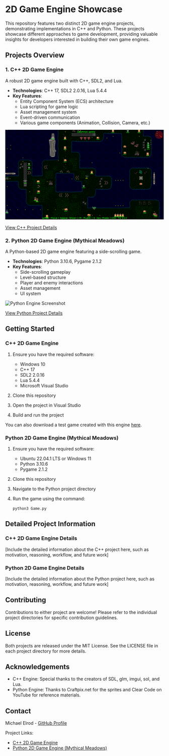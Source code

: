 # 2D Game Engine Showcase

This repository features two distinct 2D game engine projects, demonstrating implementations in C++ and Python. These projects showcase different approaches to game development, providing valuable insights for developers interested in building their own game engines.

## Projects Overview

### 1. C++ 2D Game Engine

A robust 2D game engine built with C++, SDL2, and Lua.

- **Technologies**: C++ 17, SDL2 2.0.16, Lua 5.4.4
- **Key Features**:
  - Entity Component System (ECS) architecture
  - Lua scripting for game logic
  - Asset management system
  - Event-driven communication
  - Various game components (Animation, Collision, Camera, etc.)

![C++ Engine Screenshot](https://github.com/Michael-Elrod-dev/2DGameEngine/blob/master/2dGameEngine/assets/images/C%2B%2BEngine.png)

[View C++ Project Details](#c-2d-game-engine-details)

### 2. Python 2D Game Engine (Mythical Meadows)

A Python-based 2D game engine featuring a side-scrolling game.

- **Technologies**: Python 3.10.6, Pygame 2.1.2
- **Key Features**:
  - Side-scrolling gameplay
  - Level-based structure
  - Player and enemy interactions
  - Asset management
  - UI system

![Python Engine Screenshot](https://github.com/Michael-Elrod-dev/Zombie-Lab/blob/main/Images/InGame.png)

[View Python Project Details](#python-2d-game-engine-details)

## Getting Started

### C++ 2D Game Engine

1. Ensure you have the required software:
   - Windows 10
   - C++ 17
   - SDL2 2.0.16
   - Lua 5.4.4
   - Microsoft Visual Studio

2. Clone this repository
3. Open the project in Visual Studio
4. Build and run the project

You can also download a test game created with this engine [here](https://drive.google.com/file/d/1Zar7DEuZkpvbqdR2kgMW2XQU7Cn3uRYz/view?usp=sharing).

### Python 2D Game Engine (Mythical Meadows)

1. Ensure you have the required software:
   - Ubuntu 22.04.1 LTS or Windows 11
   - Python 3.10.6
   - Pygame 2.1.2

2. Clone this repository
3. Navigate to the Python project directory
4. Run the game using the command:
   ```
   python3 Game.py
   ```

## Detailed Project Information

### C++ 2D Game Engine Details

[Include the detailed information about the C++ project here, such as motivation, reasoning, workflow, and future work]

### Python 2D Game Engine Details

[Include the detailed information about the Python project here, such as motivation, reasoning, workflow, and future work]

## Contributing

Contributions to either project are welcome! Please refer to the individual project directories for specific contribution guidelines.

## License

Both projects are released under the MIT License. See the LICENSE file in each project directory for more details.

## Acknowledgements

- C++ Engine: Special thanks to the creators of SDL, glm, imgui, sol, and Lua.
- Python Engine: Thanks to Craftpix.net for the sprites and Clear Code on YouTube for reference materials.

## Contact

Michael Elrod - [GitHub Profile](https://github.com/Michael-Elrod-dev)

Project Links: 
- [C++ 2D Game Engine](https://github.com/Michael-Elrod-dev/2DGameEngine)
- [Python 2D Game Engine (Mythical Meadows)](https://github.com/Michael-Elrod-dev/Zombie-Lab)